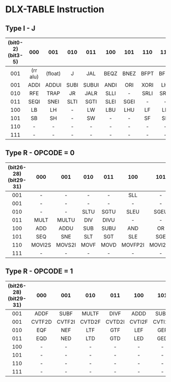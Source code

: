 DLX-TABLE Instruction
=====================

## Type I - J

| (bit0-2)(bit3-5) |    000   |   001   |  010 |  011  |  100 |  101 |  110 |  111 |
|:----------------:|:--------:|:-------:|:----:|:-----:|:----:|:----:|:----:|:----:|
|        001       | (rr alu) | (float) |   J  |  JAL  | BEQZ | BNEZ | BFPT | BFPF |
|        001       |   ADDI   |  ADDUI  | SUBI | SUBUI | ANDI |  ORI | XORI |  LHI |
|        010       |    RFE   |   TRAP  |  JR  |  JALR | SLLI |   -  | SRLI | SRAI |
|        011       |   SEQI   |   SNEI  | SLTI |  SGTI | SLEI | SGEI |   -  |   -  |
|        100       |    LB    |    LH   |   -  |   LW  |  LBU |  LHU |  LF  |  LD  |
|        101       |    SB    |    SH   |   -  |   SW  |   -  |   -  |  SF  |  SD  |
|        110       |     -    |    -    |   -  |   -   |   -  |   -  |   -  |   -  |
|        111       |     -    |    -    |   -  |   -   |   -  |   -  |   -  |   -  |

## Type R - OPCODE = 0

| (bit26-28)(bit29-31) |   000  |   001  |  010 |  011 |   100   |   101   | 110 | 111 |
|:--------------------:|:------:|:------:|:----:|:----:|:-------:|:-------:|:---:|:---:|
|          001         |    -   |    -   |   -  |   -  |   SLL   |    -    | SRL | SRA |
|          001         |    -   |    -   |   -  |   -  |    -    |    -    |  -  |  -  |
|          010         |    -   |    -   | SLTU | SGTU |   SLEU  |   SGEU  |  -  |  -  |
|          011         |  MULT  |  MULTU |  DIV | DIVU |    -    |    -    |  -  |  -  |
|          100         |   ADD  |  ADDU  |  SUB | SUBU |   AND   |    OR   | XOR |  -  |
|          101         |   SEQ  |   SNE  |  SLT |  SGT |   SLE   |   SGE   |  -  |  -  |
|          110         | MOVI2S | MOVS2I | MOVF | MOVD | MOVFP2I | MOVI2FP |  -  |  -  |
|          111         |    -   |    -   |   -  |   -  |    -    |    -    |  -  |  -  |

## Type R - OPCODE = 1

| (bit26-28)(bit29-31) |   000  |   001  |   010  |   011  |   100  |   101  |  110  |  111 |
|:--------------------:|:------:|:------:|:------:|:------:|:------:|:------:|:-----:|:----:|
|          001         |  ADDF  |  SUBF  |  MULTF |  DIVF  |  ADDD  |  SUBD  | MULTD | DIVD |
|          001         | CVTF2D | CVTF2I | CVTD2F | CVTD2I | CVTI2F | CVTI2D |   -   |   -  |
|          010         |   EQF  |   NEF  |   LTF  |   GTF  |   LEF  |   GEF  |   -   |   -  |
|          011         |   EQD  |   NED  |   LTD  |   GTD  |   LED  |   GED  |   -   |   -  |
|          100         |    -   |    -   |    -   |    -   |    -   |    -   |   -   |   -  |
|          101         |    -   |    -   |    -   |    -   |    -   |    -   |   -   |   -  |
|          110         |    -   |    -   |    -   |    -   |    -   |    -   |   -   |   -  |
|          111         |    -   |    -   |    -   |    -   |    -   |    -   |   -   |   -  |
